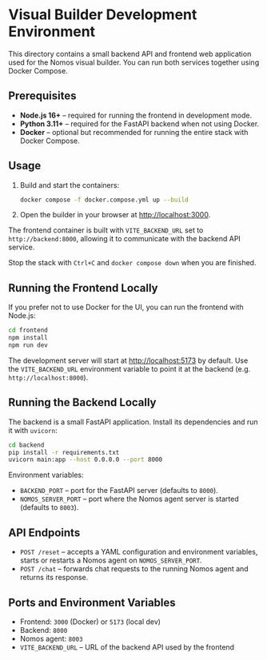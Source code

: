 # Visual Builder Development Environment

This directory contains a small backend API and frontend web application used for the Nomos visual builder. You can run both services together using Docker Compose.

## Prerequisites

- **Node.js 16+** – required for running the frontend in development mode.
- **Python 3.11+** – required for the FastAPI backend when not using Docker.
- **Docker** – optional but recommended for running the entire stack with Docker Compose.

## Usage

1. Build and start the containers:
   ```bash
   docker compose -f docker.compose.yml up --build
   ```
2. Open the builder in your browser at [http://localhost:3000](http://localhost:3000).

The frontend container is built with `VITE_BACKEND_URL` set to `http://backend:8000`, allowing it to communicate with the backend API service.

Stop the stack with `Ctrl+C` and `docker compose down` when you are finished.

## Running the Frontend Locally

If you prefer not to use Docker for the UI, you can run the frontend with Node.js:

```bash
cd frontend
npm install
npm run dev
```

The development server will start at [http://localhost:5173](http://localhost:5173) by default. Use the `VITE_BACKEND_URL` environment variable to point it at the backend (e.g. `http://localhost:8000`).

## Running the Backend Locally

The backend is a small FastAPI application. Install its dependencies and run it with `uvicorn`:

```bash
cd backend
pip install -r requirements.txt
uvicorn main:app --host 0.0.0.0 --port 8000
```

Environment variables:

- `BACKEND_PORT` – port for the FastAPI server (defaults to `8000`).
- `NOMOS_SERVER_PORT` – port where the Nomos agent server is started (defaults to `8003`).

## API Endpoints

- `POST /reset` – accepts a YAML configuration and environment variables, starts or restarts a Nomos agent on `NOMOS_SERVER_PORT`.
- `POST /chat` – forwards chat requests to the running Nomos agent and returns its response.

## Ports and Environment Variables

- Frontend: `3000` (Docker) or `5173` (local dev)
- Backend: `8000`
- Nomos agent: `8003`
- `VITE_BACKEND_URL` – URL of the backend API used by the frontend

